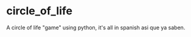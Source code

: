 circle_of_life
==============

A circle of life "game" using python, it's all in spanish asi que ya saben.
